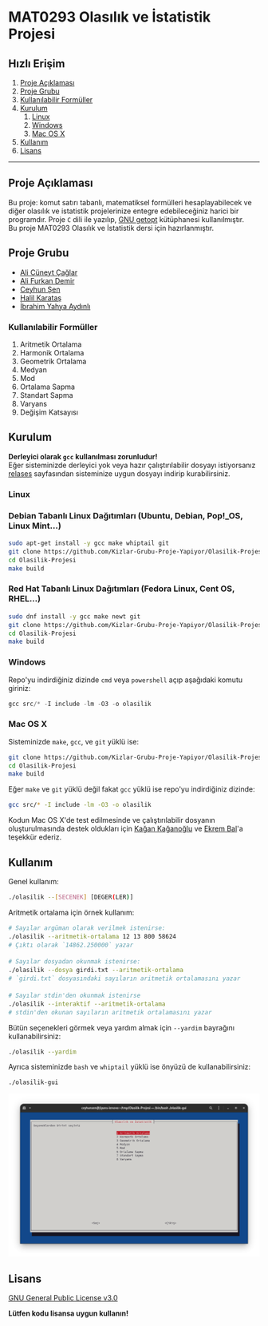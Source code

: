 # MAT0293 Olasılık ve İstatistik Projesi

## Hızlı Erişim

1. [Proje Açıklaması](#proje-açıklaması)
2. [Proje Grubu](#proje-grubu)
3. [Kullanılabilir Formüller](#kullanılabilir-formüller)
4. [Kurulum](#kurulum)
	1. [Linux](#linux)
	2. [Windows](#windows)
	3. [Mac OS X](#mac-os-x)
1. [Kullanım](#kullanım)
1. [Lisans](#lisans)

---


## Proje Açıklaması

Bu proje: komut satırı tabanlı, matematiksel formülleri hesaplayabilecek ve diğer olasılık ve istatistik projelerinize entegre edebileceğiniz harici bir programdır. Proje `C` dili ile yazılıp, [GNU getopt](https://www.gnu.org/software/libc/manual/html_node/Getopt.html) kütüphanesi kullanılmıştır.  
Bu proje MAT0293 Olasılık ve İstatistik dersi için hazırlanmıştır.


## Proje Grubu

* [Ali Cüneyt Çağlar](https://github.com/CuneytCaglar)
* [Ali Furkan Demir](https://github.com/AliFurkanDemir)
* [Ceyhun Şen](https://github.com/ceyhunsen)
* [Halil Karataş](https://github.com/hll-krts)
* [İbrahim Yahya Aydınlı](https://github.com/ibrahimyahyaaydinli)


### Kullanılabilir Formüller

1. Aritmetik Ortalama
2. Harmonik Ortalama
3. Geometrik Ortalama
4. Medyan
5. Mod
6. Ortalama Sapma
7. Standart Sapma
8. Varyans
9. Değişim Katsayısı


## Kurulum

**Derleyici olarak `gcc` kullanılması zorunludur!**  
Eğer sisteminizde derleyici yok veya hazır çalıştırılabilir dosyayı istiyorsanız [relases](https://github.com/Kizlar-Grubu-Proje-Yapiyor/Olasilik-Projesi/releases) sayfasından sisteminize uygun dosyayı indirip kurabilirsiniz.

### Linux

### Debian Tabanlı Linux Dağıtımları (Ubuntu, Debian, Pop!_OS, Linux Mint...)

```bash
sudo apt-get install -y gcc make whiptail git
git clone https://github.com/Kizlar-Grubu-Proje-Yapiyor/Olasilik-Projesi.git
cd Olasilik-Projesi
make build
```

### Red Hat Tabanlı Linux Dağıtımları (Fedora Linux, Cent OS, RHEL...)

```bash
sudo dnf install -y gcc make newt git
git clone https://github.com/Kizlar-Grubu-Proje-Yapiyor/Olasilik-Projesi.git
cd Olasilik-Projesi
make build
```

### Windows

Repo'yu indirdiğiniz dizinde `cmd` veya `powershell` açıp aşağıdaki komutu giriniz:

```powershell
gcc src/* -I include -lm -O3 -o olasilik
```

### Mac OS X

Sisteminizde `make`, `gcc`, ve `git` yüklü ise:

```bash
git clone https://github.com/Kizlar-Grubu-Proje-Yapiyor/Olasilik-Projesi.git
cd Olasilik-Projesi
make build
```

Eğer `make` ve `git` yüklü değil fakat `gcc` yüklü ise repo'yu indirdiğiniz dizinde:

```bash
gcc src/* -I include -lm -O3 -o olasilik
```

Kodun Mac OS X'de test edilmesinde ve çalıştırılabilir dosyanın oluşturulmasında destek oldukları için [Kağan Kağanoğlu](https://github.com/kagankaganoglu) ve [Ekrem Bal](https://github.com/ekrembal)'a teşekkür ederiz.


## Kullanım

Genel kullanım:

```bash
./olasilik --[SECENEK] [DEGER(LER)]
```

Aritmetik ortalama için örnek kullanım:

```bash
# Sayılar argüman olarak verilmek istenirse:
./olasilik --aritmetik-ortalama 12 13 800 58624
# Çıktı olarak `14862.250000` yazar

# Sayılar dosyadan okunmak istenirse:
./olasilik --dosya girdi.txt --aritmetik-ortalama
# `girdi.txt` dosyasındaki sayıların aritmetik ortalamasını yazar

# Sayılar stdin'den okunmak istenirse
./olasilik --interaktif --aritmetik-ortalama
# stdin'den okunan sayıların aritmetik ortalamasını yazar
```

Bütün seçenekleri görmek veya yardım almak için `--yardim` bayrağını kullanabilirsiniz:

```bash
./olasilik --yardim
```

Ayrıca sisteminizde `bash` ve `whiptail` yüklü ise önyüzü de kullanabilirsiniz:

```bash
./olasilik-gui
```

![whiptail](images/whiptail.png)

## Lisans

[GNU General Public License v3.0](LICENSE)  

**Lütfen kodu lisansa uygun kullanın!**
